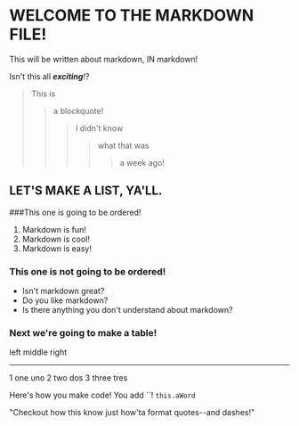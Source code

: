 # WELCOME TO THE MARKDOWN FILE!

This will be written about markdown, IN markdown!

Isn't this all __*exciting*__!?

>This is
>>a blockquote!
>>>I didn't know 
>>>>what that was
>>>>>a week ago! 

## LET'S MAKE A LIST, YA'LL.
###This one is going to be ordered!
1. Markdown is fun!
2. Markdown is cool!
3. Markdown is easy!

### This one is not going to be ordered!
* Isn't markdown great?
* Do you like markdown?
* Is there anything you don't understand about markdown?


### Next we're going to make a table!

left  middle        right
----  ------------  ------------
1     one           uno
2     two           dos
3     three         tres


Here's how you make code! You add ``!
`this.aWord`

"Checkout how this know just how'ta format quotes--and dashes!"



